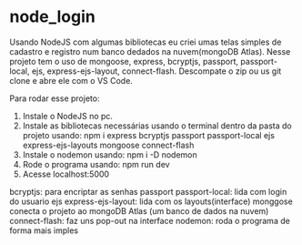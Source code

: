 # node_login
Usando NodeJS com algumas bibliotecas eu criei umas telas simples de cadastro e registro num banco dedados na nuvem(mongoDB Atlas).
Nesse projeto tem o uso de mongoose, express, bcryptjs, passport, passport-local, ejs, express-ejs-layout, connect-flash.
Descompate o zip ou us git clone e abre ele com o VS Code.

Para rodar esse projeto:
1. Instale o NodeJS no pc.
2. Instale as bibliotecas necessárias usando o terminal dentro da pasta do projeto usando: 
npm i express bcryptjs passport passport-local ejs express-ejs-layouts mongoose connect-flash
3. Instale o nodemon usando: npm i -D nodemon
4. Rode o programa usando: npm run dev
5. Acesse localhost:5000


bcryptjs: para encriptar as senhas
passport passport-local: lida com login do usuario
ejs express-ejs-layout: lida com os layouts(interface)
monggose conecta o projeto ao mongoDB Atlas (um banco de dados na nuvem)
connect-flash: faz uns pop-out na interface
nodemon: roda o programa de forma mais imples

